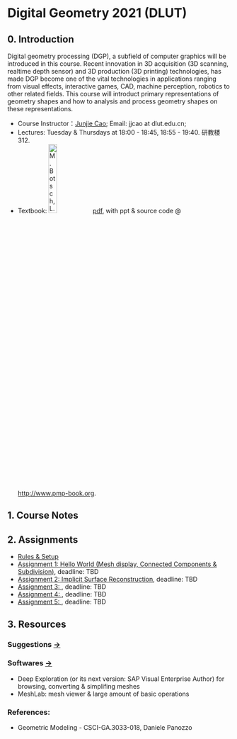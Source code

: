 # Digital Geometry 2021 (DLUT)
## 0. Introduction

Digital geometry processing (DGP), a subfield of computer graphics will be introduced in this course. Recent innovation in 3D acquisition (3D scanning, realtime depth sensor) and 3D production (3D printing) technologies, has made DGP become one of the vital technologies in applications ranging from visual effects, interactive games, CAD, machine perception, robotics to other related fields. This course will introduct primary representations of geometry shapes and how to  analysis and process geometry shapes on these representations. 

- Course Instructor：[Junjie Cao](http://jjcao.github.io/); Email: jjcao at dlut.edu.cn; 
- Lectures: Tuesday & Thursdays at 18:00 - 18:45, 18:55 - 19:40. 研教楼312.
- Textbook: <img src="https://images.tandf.co.uk/common/jackets/amazon/978156881/9781568814261.jpg"  width="20%" alt="M. Botsch, L. Kobbelt, M. Pauly, P. Alliez, and B. Lévy. Polygon mesh processing. CRC press, 2010." />
    [pdf](ftp://nozdr.ru/biblio/kolxo3/Cs/CsCg/Botsch%20M.,%20et%20al.%20Polygon%20mesh%20processing%20(AK%20Peters,%202010)(ISBN%201568814267)(C)(O)(243s)_CsCg_.pdf), with ppt & source code @ http://www.pmp-book.org.

## 1. Course Notes

## 2. Assignments
- [Rules & Setup](assignments/)
- [Assignment 1: Hello World (Mesh display, Connected Components & Subdivision)](assignments/assignment_1), deadline: TBD
- [Assignment 2: Implicit Surface Reconstruction](assignments/assignment_2), deadline: TBD
- [Assignment 3: ](), deadline: TBD
- [Assignment 4: ](), deadline: TBD
- [Assignment 5: ](), deadline: TBD

## 3. Resources
### Suggestions [->](https://github.com/jjcao-school/common/tree/main/for_students)
### Softwares [->](softwares/) 
- Deep Exploration (or its next version: SAP Visual Enterprise Author) for browsing, converting & simplifing meshes
- MeshLab: mesh viewer & large amount of basic operations

### References:
- Geometric Modeling - CSCI-GA.3033-018, Daniele Panozzo


<!-- <li>[Book]: <img src="https://images-na.ssl-images-amazon.com/images/I/41ahRBWW%2BjL._SX335_BO1,204,203,200_.jpg"  width="20%" alt="A Sampler of Useful Computational Tools for Applied Geometry, Computer Graphics, and Image Processing. Daniel Cohen-Or, Chen Greif, Tao Ju, Niloy J. Mitra, Ariel Shamir, Olga Sorkine-Hornung, Hao Zhang, 2015." />
    </li>
<li>[Course]: Geometric Computing with Python, SIGGRAPH course 2018, Daniele Panozzo.</li>
<li>[Course]: CSCI 621: Digital Geometry Processing SS 2019, Hao Li. PMP, scanning, Dynamic Geometry processing, facial performance capture, deep learning for geometry. PMP execises.</li>
<li>[Course]: CS749: Digital Geometry Processing, Spring 2017, Siddhartha Chaudhuri. Points, diatances, features, Laplacian, segmentation. Many reading materials, better assignments. 
<li>[Course]: CENG789 - Digital Geometry Processing, Yusuf Sahillioğlu. PMP, Delaunay, Voronoi, Descriptors on mesh, 3D printing. Some team projects topics.</li>
<li>[Course]: 6.838: Shape Analysis (Spring 2017) @ MIT. Numerical Tools, geodesic, inverse distance, Laplacian, Vector field, Optimal transport, correspondence. with youtube. 4 homework by ipython notebook.</li>
<li>[Course]: CS 15-458/858: Discrete Differential Geometry, @CMU by  Keenan Crane</li>
<li>[Course]: Digital Geometry Processing 2019, Xiao-Ming Fu. Barycentric coordinate, Mapping, PolyCube, Atlas, Spere parameterization, Morping. PMP exscises topics with assigned new papers.</li>
<li>...</li>
<li>[Course]: ENGN 2501 Digital Geometry Processing, Gabriel Taubin, 2019</li>

<li>[Course]: 524 Computer Graphics: Modeling - Alla Sheffer</li>
<li>[Course]: CS468 - Data-Driven Shape Analysis - Vladimir (Vova) Kim, & Qixing (Peter) Huan</li>
<li>[Course]: Advanced Topics in Computer Graphics: Mesh Processing (600.657) - Michael Misha Kazhdan</li>
<li>[Course]: SIGGRAPH AISA 2008 course: Mesh Parameterization: Theory and Practice</li>
<li>[Course]: SIGGRAPH Asia 2009 course: Spectral Mesh Processing</li>
<li>[Course]: SIGGRAPH 2014 course: Structure-Aware Shape Processing</li>
<li>[Course]: Eurographics 2014 course: State of the Art in Surface Reconstruction from Point Clouds</li>
<li>[Course]: SGP 2015 course: Dynamic 2D/3D Registration</li>
<li>[Course]: Graduate School of SGP 2017. lecture videos</li>
 -->
